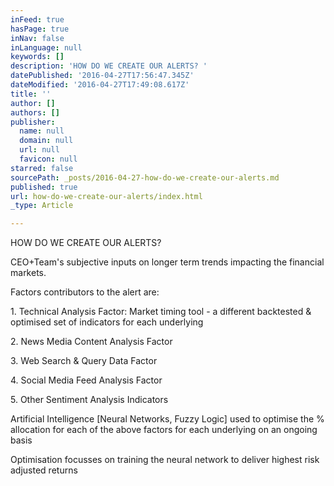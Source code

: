 ```yaml
---
inFeed: true
hasPage: true
inNav: false
inLanguage: null
keywords: []
description: 'HOW DO WE CREATE OUR ALERTS? '
datePublished: '2016-04-27T17:56:47.345Z'
dateModified: '2016-04-27T17:49:08.617Z'
title: ''
author: []
authors: []
publisher:
  name: null
  domain: null
  url: null
  favicon: null
starred: false
sourcePath: _posts/2016-04-27-how-do-we-create-our-alerts.md
published: true
url: how-do-we-create-our-alerts/index.html
_type: Article

---
```

HOW DO WE CREATE OUR ALERTS? 

CEO+Team's subjective inputs on longer term trends impacting the financial markets. 

Factors contributors to the alert are: 

1\. Technical Analysis Factor: Market timing tool - a different backtested & optimised set of indicators for each underlying 

2\. News Media Content Analysis Factor 

3\. Web Search & Query Data Factor 

4\. Social Media Feed Analysis Factor 

5\. Other Sentiment Analysis Indicators 

Artificial Intelligence \[Neural Networks, Fuzzy Logic\] used to optimise the % allocation for each of the above factors for each underlying on an ongoing basis 

Optimisation focusses on training the neural network to deliver highest risk adjusted returns